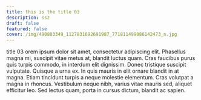 ```yaml
---
title: this is the title 03
description: ssz
draft: false
featured: false
cover: /img/490803349_1127831692691987_771811499086142473_n.jpg
---
```

title 03 orem ipsum dolor sit amet, consectetur adipiscing elit. Phasellus magna mi, suscipit vitae metus at, blandit luctus quam. Cras faucibus purus quis turpis commodo, in interdum elit dignissim. Donec tristique suscipit vulputate. Quisque a urna ex. In quis mauris in elit ornare blandit in at magna. Etiam tincidunt turpis a neque molestie elementum. Cras volutpat a magna in rhoncus. Vestibulum neque nibh, varius vitae mauris sed, aliquet efficitur leo. Sed lectus quam, porta in cursus dictum, blandit ac sapien.